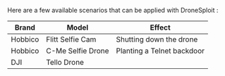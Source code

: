 Here are a few available scenarios that can be applied with DroneSploit :

**Brand** | **Model** | **Effect**
--- | --- | ---
Hobbico | Flitt Selfie Cam | Shutting down the drone
Hobbico | C-Me Selfie Drone | Planting a Telnet backdoor
DJI | Tello Drone | 
